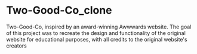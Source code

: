 # Two-Good-Co_clone
Two-Good-Co, inspired by an award-winning Awwwards website. The goal of this project was to recreate the design and functionality of the original website  for educational purposes, with all credits to the original website's creators
